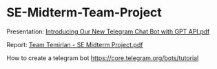 # SE-Midterm-Team-Project
Presentation: 
[Introducing Our New Telegram Chat Bot with GPT API.pdf](https://github.com/Risimon/SE-Midterm-Team-Project/files/11361542/Introducing.Our.New.Telegram.Chat.Bot.with.GPT.API.pdf)


Report:
[Team Temirlan - SE Midterm Project.pdf](https://github.com/Risimon/SE-Midterm-Team-Project/files/11361533/Team.Temirlan.-.SE.Midterm.Project.pdf)

How to create a telegram bot
https://core.telegram.org/bots/tutorial
